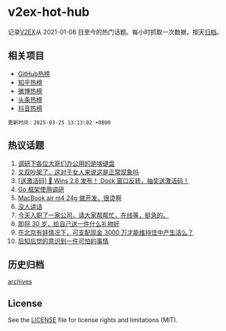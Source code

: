 # v2ex-hot-hub

 记录[V2EX](https://www.v2ex.com/)从 2021-01-06 日至今的热门话题。每小时抓取一次数据，按天[归档](archives)。
 
 ## 相关项目

- [GitHub热榜](https://github.com/lonnyzhang423/github-hot-hub)
- [知乎热榜](https://github.com/lonnyzhang423/zhihu-hot-hub)
- [微博热榜](https://github.com/lonnyzhang423/weibo-hot-hub)
- [头条热榜](https://github.com/lonnyzhang423/toutiao-hot-hub)
- [抖音热榜](https://github.com/lonnyzhang423/douyin-hot-hub)


 `更新时间：2025-03-25 13:13:02 +0800`

## 热议话题

1. [调研下各位大哥们办公用的是啥键盘](https://www.v2ex.com/t/1120838)
1. [又双吵架了，这对于女人来说这是正常现象吗](https://www.v2ex.com/t/1120868)
1. [[送激活码] 🎉 Wins 2.6 发布！ Dock 窗口反转，抽奖送激活码！](https://www.v2ex.com/t/1120788)
1. [Go 框架使用调研](https://www.v2ex.com/t/1120679)
1. [MacBook air m4 24g 做开发，很烫啊](https://www.v2ex.com/t/1120664)
1. [没人讲话](https://www.v2ex.com/t/1120841)
1. [今天入职了一家公司，请大家帮帮忙，在线等，挺急的。](https://www.v2ex.com/t/1120725)
1. [即将 30 岁，给自己送一件什么礼物好](https://www.v2ex.com/t/1120676)
1. [在北京有娃情况下，可支配现金 3000 万才能维持住中产生活么？](https://www.v2ex.com/t/1120731)
1. [后知后觉的意识到一件可怕的事情](https://www.v2ex.com/t/1120839)

## 历史归档

[archives](archives)

## License

See the [LICENSE](LICENSE) file for license rights and limitations (MIT).
